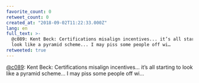 ```yaml
---
favorite_count: 0
retweet_count: 0
created_at: "2018-09-02T11:22:33.000Z"
lang: en
full_text: >-
  @c089: Kent Beck: Certifications misalign incentives... it’s all starting to
  look like a pyramid scheme... I may piss some people off wi…
retweeted: true
---
```


[@c089](https://twitter.com/c089): Kent Beck: Certifications misalign
incentives... it’s all starting to look like a pyramid scheme... I may piss some
people off wi…
